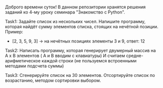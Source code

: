 Доброго времени суток! В данном репозитории хранятся решения заданий ко 4-му уроку семинара "Знакомство с Python".

Task1: Задайте список из нескольких чисел. Напишите программу, которая найдёт сумму элементов списка, стоящих на нечётной позиции.
Пример:
- [2, 3, 5, 9, 3] -> на нечётных позициях элементы 3 и 9, ответ: 12

Task2:  Написать программу, которая генерирует двумерный массив на A x B элементов ( A и B вводим с клавиатуры)
И считаем средне-арифметическое каждой строки (не пользуемся встроенными методами подсчета суммы)

Task3: Сгенерируйте список на 30 элементов. Отсортируйте список по возрастанию, методом сортировки выбором.
